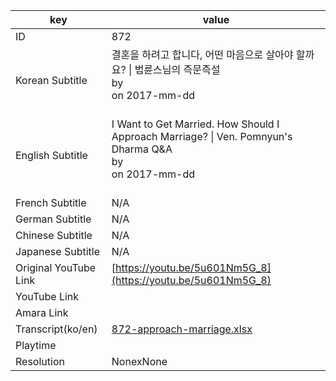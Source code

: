 |  key  |  value  |
|-------|---------|
| ID            | 872 |
| Korean Subtitle | 결혼을 하려고 합니다, 어떤 마음으로 살아야 할까요? \| 법륜스님의 즉문즉설<br>by <br>on 2017-mm-dd<br><br>|
| English Subtitle | I Want to Get Married.  How Should I Approach Marriage? \| Ven. Pomnyun's Dharma Q&A<br>by <br>on 2017-mm-dd<br><br>|
| French Subtitle | N/A |
| German Subtitle | N/A |
| Chinese Subtitle | N/A |
| Japanese Subtitle | N/A |
| Original YouTube Link  | [https://youtu.be/5u601Nm5G_8](https://youtu.be/5u601Nm5G_8) |
| YouTube Link  |  |
| Amara Link    |  |
| Transcript(ko/en) | [872-approach-marriage.xlsx](https://github.com/jungtosociety/dharma-qna/raw/master/sub/872/872-approach-marriage.xlsx) |
| Playtime |  |
| Resolution | NonexNone|
